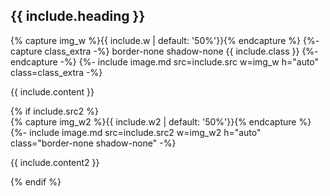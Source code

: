 <section class="bg-white shadow-md rounded-lg p-6 mb-6">
  <h2 class="text-2xl font-semibold mb-4">{{ include.heading }}</h2>
  <div class="flex flex-col md:flex-row">
    <div class="w-full md:w-1/2 flex items-center justify-center">
      {% capture img_w %}{{ include.w | default: '50%'}}{% endcapture %}
      {%- capture class_extra -%}
        border-none shadow-none {{ include.class }}
      {%- endcapture -%}
      {%- include image.md src=include.src w=img_w h="auto" class=class_extra -%}
    </div>
    <div class="w-full md:w-1/2 flex items-center justify-center">
      <p class="mb-4 px-12">{{ include.content }}</p>
    </div>
  </div>
  {% if include.src2 %}
    <div class="flex flex-col md:flex-row">
      <div class="w-full md:w-1/2 flex items-center justify-center">
        {% capture img_w2 %}{{ include.w2 | default: '50%'}}{% endcapture %}
        {%- include image.md src=include.src2 w=img_w2 h="auto" class="border-none shadow-none" -%}
      </div>
      <div class="w-full md:w-1/2 flex items-center justify-center">
        <p class="mb-4 px-12">{{ include.content2 }}</p>
      </div>
    </div>
  {% endif %}
</section>